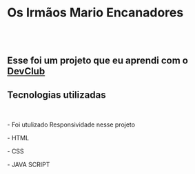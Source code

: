 <h1>Os Irmãos Mario Encanadores</h1>
<br>
<br>
<h2>Esse foi um projeto que eu aprendi com o  <a href="https://rodolfomori.com.br/devclub">DevClub</a></h2>

<h2>Tecnologias utilizadas</h2>
<br>
  <p>- Foi utulizado Responsividade nesse projeto</p>
  <P>- HTML</P>
  <P>- CSS</P>
  <P>- JAVA SCRIPT</P>
